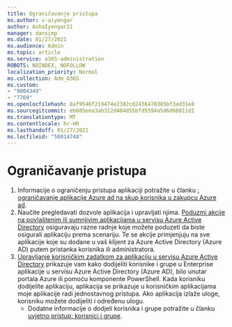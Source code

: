 ```yaml
---
title: Ograničavanje pristupa
ms.author: v-aiyengar
author: AshaIyengar21
manager: dansimp
ms.date: 01/27/2021
ms.audience: Admin
ms.topic: article
ms.service: o365-administration
ROBOTS: NOINDEX, NOFOLLOW
localization_priority: Normal
ms.collection: Adm_O365
ms.custom:
- "9004349"
- "7769"
ms.openlocfilehash: 8af9546f219474e2382cd2436470385bf3ad31e8
ms.sourcegitcommit: eb685eea3ab312d404d55bfd5594a5d6d68811d1
ms.translationtype: MT
ms.contentlocale: hr-HR
ms.lasthandoff: 01/27/2021
ms.locfileid: "50014748"
---
```

# <a name="restricting-access"></a>Ograničavanje pristupa

1. Informacije o ograničenju pristupa aplikaciji potražite u članku [: ograničavanje aplikacije Azure ad na skup korisnika u zakupcu Azure ad](https://docs.microsoft.com/azure/active-directory/develop/howto-restrict-your-app-to-a-set-of-users).
1. Naučite pregledavati dozvole aplikacija i upravljati njima. [Poduzmi akcije na povlaštenim ili sumnjivim aplikacijama u servisu Azure Active Directory](https://docs.microsoft.com/azure/active-directory/manage-apps/manage-application-permissions#control-access-to-an-application) osiguravaju razne radnje koje možete poduzeti da biste osigurali aplikaciju prema scenariju. Te se akcije primjenjuju na sve aplikacije koje su dodane u vaš klijent za Azure Active Directory (Azure AD) putem pristanka korisnika ili administratora.
1. [Upravljanje korisničkim zadatkom za aplikaciju u servisu Azure Active Directory](https://docs.microsoft.com/azure/active-directory/manage-apps/assign-user-or-group-access-portal#configure-an-application-to-require-user-assignment) prikazuje vam kako dodijeliti korisnike i grupe u Enterprise aplikacije u servisu Azure Active Directory (Azure AD), bilo unutar portala Azure ili pomoću komponente PowerShell. Kada korisniku dodijelite aplikaciju, aplikacija se prikazuje u korisničkim aplikacijama moje aplikacije radi jednostavnog pristupa. Ako aplikacija izlaže uloge, korisniku možete dodijeliti i određenu ulogu.
    - Dodatne informacije o dodjeli korisnika i grupe potražite u članku [uvjetno pristup: korisnici i grupe](https://docs.microsoft.com/azure/active-directory/conditional-access/concept-conditional-access-users-groups).
